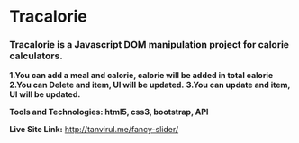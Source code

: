 # Tracalorie
### Tracalorie is a Javascript DOM manipulation project for calorie calculators. 

**1.You can add a meal and calorie, calorie will be added in total calorie**
**2.You can Delete and item, UI will be updated.**
**3.You can update and item, UI will be updated.**

**Tools and Technologies: html5, css3, bootstrap, API**

**Live Site Link:** http://tanvirul.me/fancy-slider/
